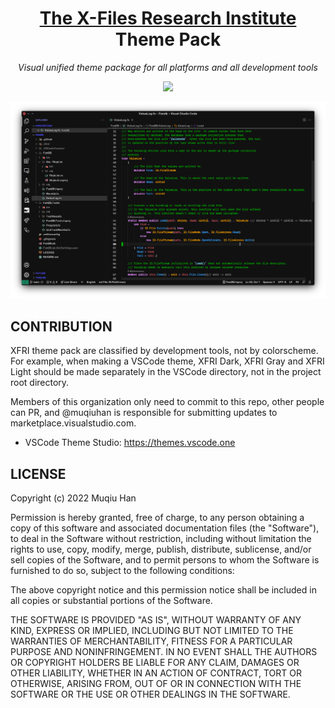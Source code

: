 <div align="center">

# [The X-Files Research Institute](https://github.com/x-fri) Theme Pack

*Visual unified theme package for all platforms and all development tools*

[![](https://img.shields.io/badge/The%20X--Files%20Research%20Institute-f87700)](https://github.com/x-fri)

![Demo.png](./images/demo.png)

</div>

## CONTRIBUTION
XFRI theme pack are classified by development tools, not by colorscheme.
For example, when making a VSCode theme, XFRI Dark, XFRI Gray and XFRI Light should be made separately in the VSCode directory, not in the project root directory.

Members of this organization only need to commit to this repo, 
other people can PR, and @muqiuhan is responsible for submitting updates to marketplace.visualstudio.com.

- VSCode Theme Studio: https://themes.vscode.one

## LICENSE
Copyright (c) 2022 Muqiu Han

Permission is hereby granted, free of charge, to any person obtaining a copy
of this software and associated documentation files (the "Software"), to deal
in the Software without restriction, including without limitation the rights
to use, copy, modify, merge, publish, distribute, sublicense, and/or sell
copies of the Software, and to permit persons to whom the Software is
furnished to do so, subject to the following conditions:

The above copyright notice and this permission notice shall be included in all
copies or substantial portions of the Software.

THE SOFTWARE IS PROVIDED "AS IS", WITHOUT WARRANTY OF ANY KIND,
EXPRESS OR IMPLIED, INCLUDING BUT NOT LIMITED TO THE WARRANTIES OF
MERCHANTABILITY, FITNESS FOR A PARTICULAR PURPOSE AND NONINFRINGEMENT.
IN NO EVENT SHALL THE AUTHORS OR COPYRIGHT HOLDERS BE LIABLE FOR ANY CLAIM,
DAMAGES OR OTHER LIABILITY, WHETHER IN AN ACTION OF CONTRACT, TORT OR
OTHERWISE, ARISING FROM, OUT OF OR IN CONNECTION WITH THE SOFTWARE OR THE USE
OR OTHER DEALINGS IN THE SOFTWARE.